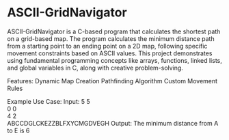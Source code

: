 # ASCII-GridNavigator
ASCII-GridNavigator is a C-based program that calculates the shortest path on a grid-based map.
The program calculates the minimum distance path from a starting point to an ending point on a 2D map, following specific movement constraints based on ASCII values. This project demonstrates using fundamental programming concepts like arrays, functions, linked lists, and global variables in C, along with creative problem-solving.

Features:
  Dynamic Map Creation
  Pathfinding Algorithm
  Custom Movement Rules

Example Use Case:
Input:
    5 5  
    0 0  
    4 2  
    ABCCDGLCKEZZBLFXYCMGDVEGH 
Output:
    The minimum distance from A to E is 6 


